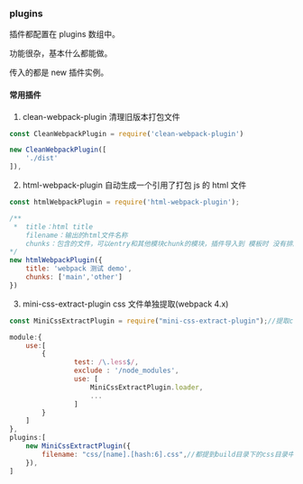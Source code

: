 ### plugins
插件都配置在 plugins 数组中。

功能很杂，基本什么都能做。

传入的都是 new 插件实例。

#### 常用插件

1. clean-webpack-plugin
清理旧版本打包文件
~~~js
const CleanWebpackPlugin = require('clean-webpack-plugin')

new CleanWebpackPlugin([
    './dist'
]),
~~~

2. html-webpack-plugin
自动生成一个引用了打包 js 的 html 文件
~~~js
const htmlWebpackPlugin = require('html-webpack-plugin');

/** 
 *  title：html title
    filename：输出的html文件名称
    chunks：包含的文件，可以entry和其他模块chunk的模块，插件导入到 模板时 没有排序
*/
new htmlWebpackPlugin({
    title: 'webpack 测试 demo',
    chunks: ['main','other']
})
~~~

3. mini-css-extract-plugin
css 文件单独提取(webpack 4.x)
~~~js
const MiniCssExtractPlugin = require("mini-css-extract-plugin");//提取css到单独文件的插件

module:{
    use:[
        {
                test: /\.less$/,
                exclude : '/node_modules',
                use: [
                    MiniCssExtractPlugin.loader,
                    ...
                ]
        }
    ]
},
plugins:[
    new MiniCssExtractPlugin({
        filename: "css/[name].[hash:6].css",//都提到build目录下的css目录中
    }),
]

~~~